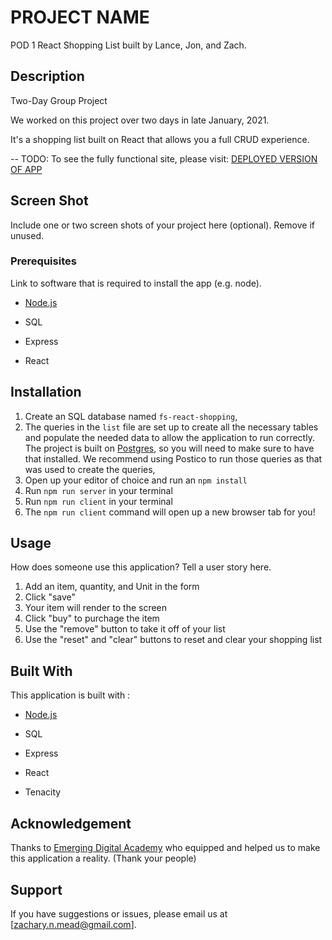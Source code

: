 # PROJECT NAME

POD 1 React Shopping List built by Lance, Jon, and Zach.

## Description

Two-Day Group Project

We worked on this project over two days in late January, 2021. 

It's a shopping list built on React that allows you a full CRUD experience.

-- TODO: 
To see the fully functional site, please visit: [DEPLOYED VERSION OF APP](www.heroku.com)

## Screen Shot

Include one or two screen shots of your project here (optional). Remove if unused.

### Prerequisites

Link to software that is required to install the app (e.g. node).

- [Node.js](https://nodejs.org/en/)

- SQL

- Express

- React

## Installation

1. Create an SQL database named `fs-react-shopping`,
2. The queries in the `list` file are set up to create all the necessary tables and populate the needed data to allow the application to run correctly. The project is built on [Postgres](https://www.postgresql.org/download/), so you will need to make sure to have that installed. We recommend using Postico to run those queries as that was used to create the queries, 
3. Open up your editor of choice and run an `npm install`
4. Run `npm run server` in your terminal
5. Run `npm run client` in your terminal
6. The `npm run client` command will open up a new browser tab for you!

## Usage
How does someone use this application? Tell a user story here.

1. Add an item, quantity, and Unit in the form
2. Click "save" 
3. Your item will render to the screen
4. Click "buy" to purchage the item
5. Use the "remove" button to take it off of your list
6. Use the "reset" and "clear" buttons to reset and clear your shopping list

## Built With

This application is built with :

- [Node.js](https://nodejs.org/en/)

- SQL

- Express

- React

- Tenacity

## Acknowledgement
Thanks to [Emerging Digital Academy](https://www.emergingacademy.org/) who equipped and helped us to make this application a reality. (Thank your people)

## Support
If you have suggestions or issues, please email us at [zachary.n.mead@gmail.com]. 
